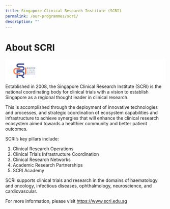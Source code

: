 ```yaml
---
title: Singapore Clinical Research Institute (SCRI)
permalink: /our-programmes/scri/
description: ""
---
```

# About SCRI
![](/images/Logos/BU%20Banners_SCRI.png)
Established in 2008, the Singapore Clinical Research Institute (SCRI) is the national coordinating body for clinical trials with a vision to establish Singapore as a regional thought leader in clinical research.

This is accomplished through the deployment of innovative technologies and processes, and strategic coordination of ecosystem capabilities and infrastructure to achieve synergies that will enhance the clinical research ecosystem aimed towards a healthier community and better patient outcomes.

SCRI’s key pillars include:

1.   Clinical Research Operations
2.   Clinical Trials Infrastructure Coordination
3.   Clinical Research Networks
4.   Academic Research Partnerships
5.   SCRI Academy

SCRI supports clinical trials and research in the domains of haematology and oncology, infectious diseases, ophthalmology, neuroscience, and cardiovascular.

For more information, please visit https://www.scri.edu.sg
